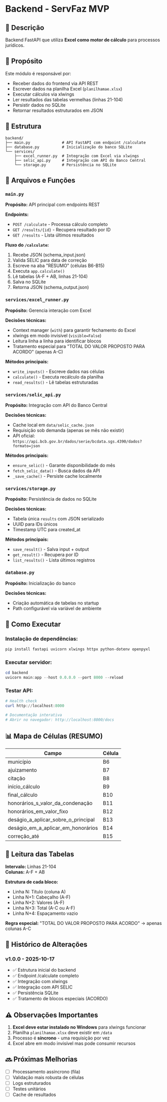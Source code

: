 # Backend - ServFaz MVP

## 📝 Descrição

Backend FastAPI que utiliza **Excel como motor de cálculo** para processos jurídicos.

## 🎯 Propósito

Este módulo é responsável por:
- Receber dados do frontend via API REST
- Escrever dados na planilha Excel (`planilhamae.xlsx`)
- Executar cálculos via xlwings
- Ler resultados das tabelas vermelhas (linhas 21-104)
- Persistir dados no SQLite
- Retornar resultados estruturados em JSON

## 📁 Estrutura

```
backend/
├── main.py              # API FastAPI com endpoint /calculate
├── database.py          # Inicialização do banco SQLite
└── services/
    ├── excel_runner.py  # Integração com Excel via xlwings
    ├── selic_api.py     # Integração com API do Banco Central
    └── storage.py       # Persistência no SQLite
```

## 🔧 Arquivos e Funções

### `main.py`
**Propósito:** API principal com endpoints REST

**Endpoints:**
- `POST /calculate` - Processa cálculo completo
- `GET /results/{id}` - Recupera resultado por ID
- `GET /results` - Lista últimos resultados

**Fluxo do `/calculate`:**
1. Recebe JSON (schema_input.json)
2. Valida SELIC para data de correção
3. Escreve na aba "RESUMO" (células B6-B15)
4. Executa `app.calculate()`
5. Lê tabelas (A-F + AB, linhas 21-104)
6. Salva no SQLite
7. Retorna JSON (schema_output.json)

### `services/excel_runner.py`
**Propósito:** Gerencia interação com Excel

**Decisões técnicas:**
- Context manager (`with`) para garantir fechamento do Excel
- xlwings em modo invisível (`visible=False`)
- Leitura linha a linha para identificar blocos
- Tratamento especial para "TOTAL DO VALOR PROPOSTO PARA ACORDO" (apenas A-C)

**Métodos principais:**
- `write_inputs()` - Escreve dados nas células
- `calculate()` - Executa recálculo da planilha
- `read_results()` - Lê tabelas estruturadas

### `services/selic_api.py`
**Propósito:** Integração com API do Banco Central

**Decisões técnicas:**
- Cache local em `data/selic_cache.json`
- Requisição sob demanda (apenas se mês não existir)
- API oficial: `https://api.bcb.gov.br/dados/serie/bcdata.sgs.4390/dados?formato=json`

**Métodos principais:**
- `ensure_selic()` - Garante disponibilidade do mês
- `fetch_selic_data()` - Busca dados da API
- `_save_cache()` - Persiste cache localmente

### `services/storage.py`
**Propósito:** Persistência de dados no SQLite

**Decisões técnicas:**
- Tabela única `results` com JSON serializado
- UUID para IDs únicos
- Timestamp UTC para created_at

**Métodos principais:**
- `save_result()` - Salva input + output
- `get_result()` - Recupera por ID
- `list_results()` - Lista últimos registros

### `database.py`
**Propósito:** Inicialização do banco

**Decisões técnicas:**
- Criação automática de tabelas no startup
- Path configurável via variável de ambiente

## 🚀 Como Executar

### Instalação de dependências:
```powershell
pip install fastapi uvicorn xlwings httpx python-dotenv openpyxl
```

### Executar servidor:
```powershell
cd backend
uvicorn main:app --host 0.0.0.0 --port 8000 --reload
```

### Testar API:
```powershell
# Health check
curl http://localhost:8000

# Documentação interativa
# Abrir no navegador: http://localhost:8000/docs
```

## 📊 Mapa de Células (RESUMO)

| Campo | Célula |
|-------|--------|
| município | B6 |
| ajuizamento | B7 |
| citação | B8 |
| início_cálculo | B9 |
| final_cálculo | B10 |
| honorários_s_valor_da_condenação | B11 |
| honorários_em_valor_fixo | B12 |
| deságio_a_aplicar_sobre_o_principal | B13 |
| deságio_em_a_aplicar_em_honorários | B14 |
| correção_até | B15 |

## 📖 Leitura das Tabelas

**Intervalo:** Linhas 21-104  
**Colunas:** A-F + AB

**Estrutura de cada bloco:**
- Linha N: Título (coluna A)
- Linha N+1: Cabeçalho (A-F)
- Linha N+2: Valores (A-F)
- Linha N+3: Total (A-C ou A-F)
- Linha N+4: Espaçamento vazio

**Regra especial:**
"TOTAL DO VALOR PROPOSTO PARA ACORDO" → apenas colunas A-C

## 🔄 Histórico de Alterações

### v1.0.0 - 2025-10-17
- ✅ Estrutura inicial do backend
- ✅ Endpoint /calculate completo
- ✅ Integração com xlwings
- ✅ Integração com API SELIC
- ✅ Persistência SQLite
- ✅ Tratamento de blocos especiais (ACORDO)

## ⚠️ Observações Importantes

1. **Excel deve estar instalado no Windows** para xlwings funcionar
2. Planilha `planilhamae.xlsx` deve existir em `/data`
3. Processo é **síncrono** - uma requisição por vez
4. Excel abre em modo invisível mas pode consumir recursos

## 🔜 Próximas Melhorias

- [ ] Processamento assíncrono (fila)
- [ ] Validação mais robusta de células
- [ ] Logs estruturados
- [ ] Testes unitários
- [ ] Cache de resultados
